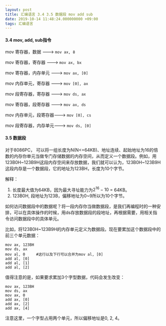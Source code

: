 ```yaml
---
layout: post
title: 汇编语言 3.4 3.5 数据段 mov add sub
date: 2019-10-14 11:48:24.000000000 +09:00
tags: 汇编语言
---
```

#### 3.4 mov, add, sub指令

mov 寄存器，数据      --->   ```mov ax, 8```

mov 寄存器，寄存器    --->   ```mov ax, bx```

mov 寄存器，内存单元  --->   ```mov ax, [0]```

mov 内存单元，寄存器  --->   ```mov [0], ax```

mov 段寄存器，寄存器  --->   ```mov ds, ax```

mov 寄存器，段寄存器  --->   ```mov ax, ds```

mov 内存单元，段寄存器--->   ```mov [0], cs```

mov 段寄存器，内存单元--->   ```mov ds, [0]```

#### 3.5 数据段

对于8086PC， 可以将一组长度为N(N<=64KB)、地址连续、起始地址为16的倍数的内存你单元当做专门存储数据的内存空间，从而定义一个数据段。例如，用123B0H~123B9H这段内存空间来存放数据，我们就可以认为，123B0H~123B9H这段内存是一个数据段，它的地址为123BH，长度为10个字节。

解释：
1. 长度最大值为64KB，因为最大寻址能力为$2^16-10$ = 64KB。
2. 123B0H, 段地址为123B，偏移地址为0~9所以为10个字节。

如何访问数据段中的数据呢？将一段内存你当做数据段，是我们再编程时的一种安排，可以在具体操作的时候，用ds存放数据段的段地址，再根据需要，用相关指令访问数据段中的具体单元。

比如，将123B0H~123B9H的内存单元定义为数据段。现在要累加这个数据段中的前三个单元数据：

```
mov ax, 123BH
mov ds, ax
mov al, 0     #这行以及下行可以合并为mov al, [0]
add al, [0]
add al, [1]
add al, [2]
```

值得注意的是，如果要求累加3个字型数据，代码会发生改变：

```
mov ax, 123BH
mov ds, ax
mov ax, 0
add ax, [0]
add ax, [2]
add ax, [4]
```

注意这里，一个字型占用两个单元，所以偏移地址是0, 2, 4。

